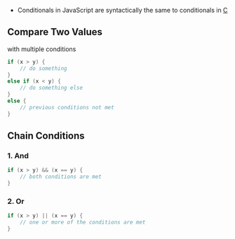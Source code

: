 - Conditionals in JavaScript are syntactically the same to conditionals in [C](contents-c.md)

## Compare Two Values

with multiple conditions

```c
if (x > y) {
	// do something
}
else if (x < y) {
	// do something else
}
else {
	// previous conditions not met
}
```

## Chain Conditions

### 1. And

```c
if (x > y) && (x == y) {
	// both conditions are met
}
```

### 2. Or

```c
if (x > y) || (x == y) {
	// one or more of the conditions are met
}
```
